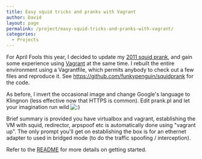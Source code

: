 ```yaml
---
title: Easy squid tricks and pranks with Vagrant
author: David
layout: page
permalink: /project/easy-squid-tricks-and-pranks-with-vagrant/
categories:
  - Projects
---
```

For April Fools this year, I decided to update my [2011 squid prank][1], and gain some experience using [Vagrant][2] at the same time. I rebuilt the entire environment using a Vagrantfile, which permits anybody to check out a few files and reproduce it. See <https://github.com/funkypenguin/squidprank> for the code.

As before, I invert the occasional image and change Google's language to Klingnon (less effective now that HTTPS is common). Edit prank.pl and let your imagination run wild <img src="https://www.funkypenguin.co.nz/wp-includes/images/smilies/icon_smile.gif" alt=":)" class="wp-smiley" />

Brief summary is provided you have virtualbox and vagrant, establishing the VM with squid, redirector, arpspoof etc is automatically done using "vagrant up". The only prompt you'll get on establishing the box is for an ethernet adapter to used in bridged mode (to do the traffic spoofing / interception).

Refer to the [README][3] for more details on getting started.

 [1]: https://www.funkypenguin.co.nz/tutorial/april-fools-pranks-with-a-squid-proxy-server/ "Squid Prank April Fools"
 [2]: http://www.vagrantup.com/ "Vagrant"
 [3]: https://github.com/funkypenguin/squidprank/blob/master/README.md
